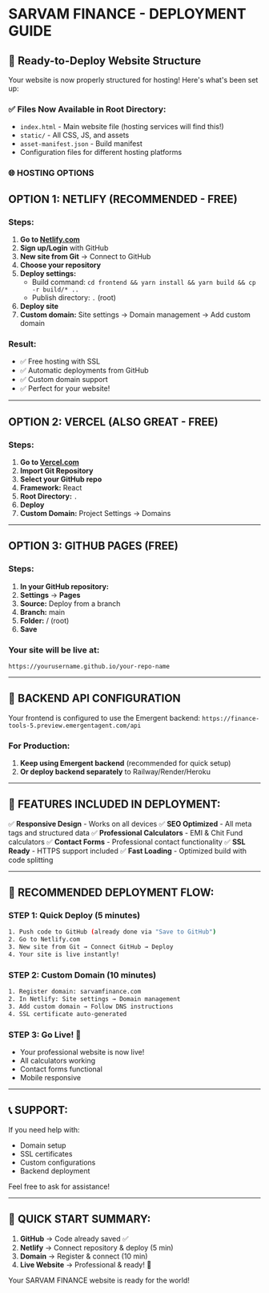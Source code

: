 # SARVAM FINANCE - DEPLOYMENT GUIDE

## 🚀 Ready-to-Deploy Website Structure

Your website is now properly structured for hosting! Here's what's been set up:

### ✅ Files Now Available in Root Directory:
- `index.html` - Main website file (hosting services will find this!)
- `static/` - All CSS, JS, and assets
- `asset-manifest.json` - Build manifest
- Configuration files for different hosting platforms

### 🌐 HOSTING OPTIONS

## OPTION 1: NETLIFY (RECOMMENDED - FREE)

### Steps:
1. **Go to [Netlify.com](https://netlify.com)**
2. **Sign up/Login** with GitHub
3. **New site from Git** → Connect to GitHub
4. **Choose your repository**
5. **Deploy settings:**
   - Build command: `cd frontend && yarn install && yarn build && cp -r build/* ..`
   - Publish directory: `.` (root)
6. **Deploy site** 
7. **Custom domain:** Site settings → Domain management → Add custom domain

### Result: 
- ✅ Free hosting with SSL
- ✅ Automatic deployments from GitHub
- ✅ Custom domain support
- ✅ Perfect for your website!

---

## OPTION 2: VERCEL (ALSO GREAT - FREE)

### Steps:
1. **Go to [Vercel.com](https://vercel.com)**
2. **Import Git Repository**
3. **Select your GitHub repo**
4. **Framework:** React
5. **Root Directory:** `.` 
6. **Deploy**
7. **Custom Domain:** Project Settings → Domains

---

## OPTION 3: GITHUB PAGES (FREE)

### Steps:
1. **In your GitHub repository:**
2. **Settings** → **Pages**
3. **Source:** Deploy from a branch
4. **Branch:** main
5. **Folder:** / (root)
6. **Save**

### Your site will be live at:
`https://yourusername.github.io/your-repo-name`

---

## 🔧 BACKEND API CONFIGURATION

Your frontend is configured to use the Emergent backend:
`https://finance-tools-5.preview.emergentagent.com/api`

### For Production:
1. **Keep using Emergent backend** (recommended for quick setup)
2. **Or deploy backend separately** to Railway/Render/Heroku

---

## 📱 FEATURES INCLUDED IN DEPLOYMENT:

✅ **Responsive Design** - Works on all devices
✅ **SEO Optimized** - All meta tags and structured data
✅ **Professional Calculators** - EMI & Chit Fund calculators
✅ **Contact Forms** - Professional contact functionality
✅ **SSL Ready** - HTTPS support included
✅ **Fast Loading** - Optimized build with code splitting

---

## 🎯 RECOMMENDED DEPLOYMENT FLOW:

### STEP 1: Quick Deploy (5 minutes)
```bash
1. Push code to GitHub (already done via "Save to GitHub")
2. Go to Netlify.com
3. New site from Git → Connect GitHub → Deploy
4. Your site is live instantly!
```

### STEP 2: Custom Domain (10 minutes)
```bash
1. Register domain: sarvamfinance.com
2. In Netlify: Site settings → Domain management
3. Add custom domain → Follow DNS instructions
4. SSL certificate auto-generated
```

### STEP 3: Go Live! 🎉
- Your professional website is now live!
- All calculators working
- Contact forms functional
- Mobile responsive

---

## 📞 SUPPORT:

If you need help with:
- Domain setup
- SSL certificates  
- Custom configurations
- Backend deployment

Feel free to ask for assistance!

---

## 🎯 QUICK START SUMMARY:

1. **GitHub** → Code already saved ✅
2. **Netlify** → Connect repository & deploy (5 min)
3. **Domain** → Register & connect (10 min)  
4. **Live Website** → Professional & ready! 🚀

Your SARVAM FINANCE website is ready for the world!